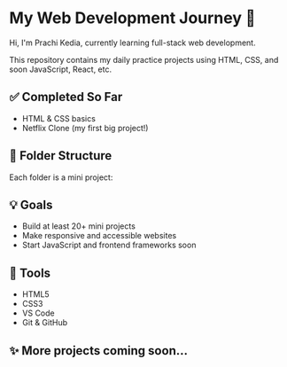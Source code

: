 
# My Web Development Journey 🚀

Hi, I'm Prachi Kedia, currently learning full-stack web development.

This repository contains my daily practice projects using HTML, CSS, and soon JavaScript, React, etc.

## ✅ Completed So Far
- HTML & CSS basics
- Netflix Clone (my first big project!)

## 📁 Folder Structure
Each folder is a mini project:

## 💡 Goals
- Build at least 20+ mini projects
- Make responsive and accessible websites
- Start JavaScript and frontend frameworks soon

## 🧰 Tools
- HTML5
- CSS3
- VS Code
- Git & GitHub

## ✨ More projects coming soon...


